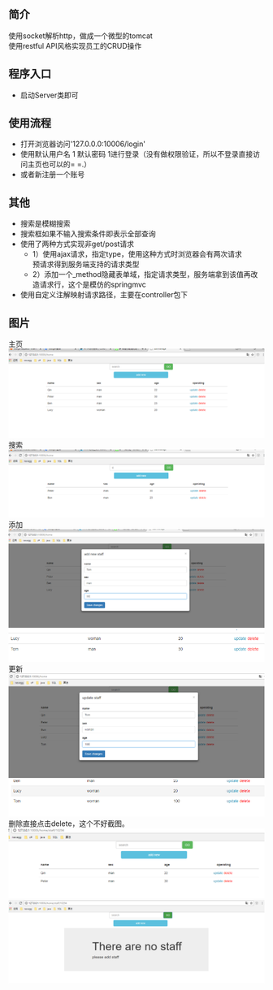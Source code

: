 ## 简介
使用socket解析http，做成一个微型的tomcat<BR>
使用restful API风格实现员工的CRUD操作

## 程序入口
* 启动Server类即可

## 使用流程	
* 打开浏览器访问'127.0.0.0:10006/login'
* 使用默认用户名 1 默认密码 1进行登录（没有做权限验证，所以不登录直接访问主页也可以的= =.）
* 或者新注册一个账号

## 其他
* 搜索是模糊搜索
* 搜索框如果不输入搜索条件即表示全部查询
* 使用了两种方式实现非get/post请求
	* 1）使用ajax请求，指定type，使用这种方式时浏览器会有两次请求<br>预请求得到服务端支持的请求类型
	* 2）添加一个_method隐藏表单域，指定请求类型，服务端拿到该值再改造请求行，这个是模仿的springmvc
* 使用自定义注解映射请求路径，主要在controller包下
	
## 图片
主页
![image](markdown_picture/1.PNG)<BR>
搜索
![image](markdown_picture/2.PNG)<BR>
添加
![image](markdown_picture/3.PNG)<BR>
![image](markdown_picture/4.PNG)<BR>
更新
![image](markdown_picture/5.PNG)<BR>
![image](markdown_picture/6.PNG)<BR>
删除直接点击delete，这个不好截图。
![image](markdown_picture/7.PNG)<BR>
![image](markdown_picture/8.PNG)<BR>

